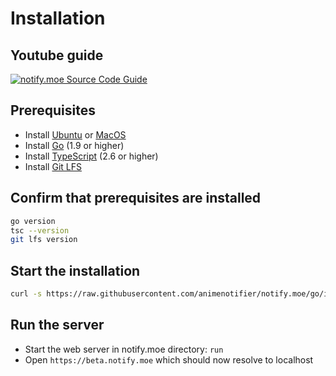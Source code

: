# Installation

## Youtube guide

[![notify.moe Source Code Guide](https://i1.ytimg.com/vi/c6e-F51e_8w/maxresdefault.jpg)](https://www.youtube.com/watch?v=c6e-F51e_8w&amp=&t=3m42s)

## Prerequisites

* Install [Ubuntu](https://www.ubuntu.com/) or [MacOS](https://en.wikipedia.org/wiki/MacOS)
* Install [Go](https://golang.org/dl/) (1.9 or higher)
* Install [TypeScript](https://www.typescriptlang.org/) (2.6 or higher)
* Install [Git LFS](https://git-lfs.github.com/)

## Confirm that prerequisites are installed

```bash
go version
tsc --version
git lfs version
```

## Start the installation

```bash
curl -s https://raw.githubusercontent.com/animenotifier/notify.moe/go/install.sh | sudo bash
```

## Run the server

* Start the web server in notify.moe directory: `run`
* Open `https://beta.notify.moe` which should now resolve to localhost

